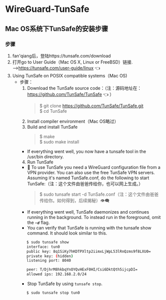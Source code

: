 # WireGuard-TunSafe
## Mac OS系统下TunSafe的安装步骤
### 步骤
   1. fan'qiang后，登陆https://tunsafe.com/download
   2. 打开go to User Guide（Mac OS X, Linux or FreeBSD）链接.  
      -->https://tunsafe.com/user-guide/linux :point_left:	
   3. Using TunSafe on POSIX compatible systems（Mac OS)
      * 步骤：
         1. Download the TunSafe source code：（注：源码地址在： https://github.com/TunSafe/TunSafe :point_left:	）
            >$ git clone https://github.com/TunSafe/TunSafe.git<br>
            >$ cd TunSafe
         2. Install compiler environment（Mac OS略过）
         3. Build and install TunSafe
            >$ make<br>
            >$ sudo make install
         - If everything went well, you now have a tunsafe tool in the /usr/bin directory.
         4. Run TunSafe
         - :triangular_flag_on_post: To use TunSafe you need a WireGuard configuration file from a VPN provider. You can also use the free TunSafe VPN servers. Assuming it's named TunSafe.conf, do the following to start TunSafe:（注：这个文件由爸爸传给你，也可以网上生成。）
            >$ sudo tunsafe start -d TunSafe.conf（注：这个文件由爸爸传给你。如何得到，后续揭秘）:eye_speech_bubble:
         - If everything went well, TunSafe daemonizes and continues running in the background. To instead run in the foreground, omit the ***`-d`*** flag.
         - You can verify that TunSafe is running with the tunsafe show command. It should look similar to this.
         ```bash
            $ sudo tunsafe show
            interface: tun0
            public key: 8q1SiKy7hKDTPXltp2iimxLjWpL53lRnQzms9f8LXU0=
            private key: (hidden)
            listening port: 8040

            peer: T/DjhrM8hkbqYnOYQvHExF0HI/Csi6DktQth5ijcpDI=
            allowed ips: 192.168.2.0/24
         ```
         - Stop TunSafe by using `tunsafe stop`.<br>
         ```bash
            $ sudo tunsafe stop tun0
         ```
